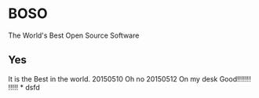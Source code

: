 # BOSO
The World's Best Open Source Software
## Yes 
It is the Best in the world.
 20150510  Oh no
 20150512  On my desk
 Good!!!!!!!
!!!!!
*
dsfd

